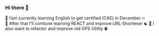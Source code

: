 ### Hi there 👋

🌱 I’am currently learning English to get certified (CAE) in December 🔥<br/>
🐝 After that I'll contiune learning REACT and improve URL-Shortener ☯
👴 I also want to refactor and improve old GPS Utility 🍀
